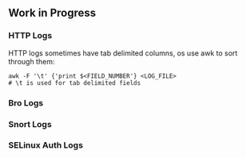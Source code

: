 ## Work in Progress

### HTTP Logs

HTTP logs sometimes have tab delimited columns, os use awk to sort through them:
```
awk -F '\t' {'print $<FIELD_NUMBER'} <LOG_FILE> 
# \t is used for tab delimited fields
```
### Bro Logs 

### Snort Logs

### SELinux Auth Logs
